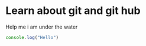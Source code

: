 # Learn about git and git hub

Help me i am under the water


```javascript
console.log("Hello")
```